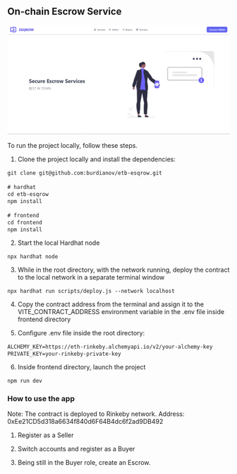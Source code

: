 ## On-chain Escrow Service

![Header](/screenshots/esqrow.png)

To run the project locally, follow these steps.

1. Clone the project locally and install the dependencies:

```
git clone git@github.com:burdianov/etb-esqrow.git

# hardhat
cd etb-esqrow
npm install

# frontend
cd frontend
npm install
```

2. Start the local Hardhat node

```
npx hardhat node
```

3. While in the root directory, with the network running, deploy the contract to the local network in a separate terminal window

```
npx hardhat run scripts/deploy.js --network localhost
```

4. Copy the contract address from the terminal and assign it to the VITE_CONTRACT_ADDRESS environment variable in the .env file inside frontend directory

5. Configure .env file inside the root directory:

```
ALCHEMY_KEY=https://eth-rinkeby.alchemyapi.io/v2/your-alchemy-key
PRIVATE_KEY=your-rinkeby-private-key
```

6. Inside frontend directory, launch the project

```
npm run dev
```

### How to use the app

Note: The contract is deployed to Rinkeby network.
Address: 0xEe21CD5d318a6634f840d6F64B4dc6f2ad9DB492

1. Register as a Seller

2. Switch accounts and register as a Buyer

3. Being still in the Buyer role, create an Escrow.
